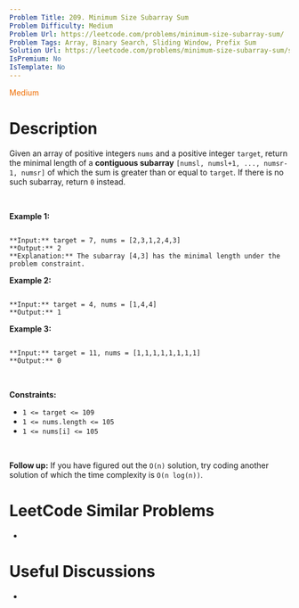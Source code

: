 ```yaml
---
Problem Title: 209. Minimum Size Subarray Sum
Problem Difficulty: Medium
Problem Url: https://leetcode.com/problems/minimum-size-subarray-sum/
Problem Tags: Array, Binary Search, Sliding Window, Prefix Sum
Solution Url: https://leetcode.com/problems/minimum-size-subarray-sum/solution/
IsPremium: No
IsTemplate: No
---
```


<span style="color: rgb(239, 108, 0);">Medium</span>

# Description

Given an array of positive integers `nums` and a positive integer `target`, return the minimal length of a **contiguous subarray** `[numsl, numsl+1, ..., numsr-1, numsr]` of which the sum is greater than or equal to `target`. If there is no such subarray, return `0` instead.


 


**Example 1:**



```

**Input:** target = 7, nums = [2,3,1,2,4,3]
**Output:** 2
**Explanation:** The subarray [4,3] has the minimal length under the problem constraint.

```

**Example 2:**



```

**Input:** target = 4, nums = [1,4,4]
**Output:** 1

```

**Example 3:**



```

**Input:** target = 11, nums = [1,1,1,1,1,1,1,1]
**Output:** 0

```

 


**Constraints:**


* `1 <= target <= 109`
* `1 <= nums.length <= 105`
* `1 <= nums[i] <= 105`


 


**Follow up:** If you have figured out the `O(n)` solution, try coding another solution of which the time complexity is `O(n log(n))`.

# LeetCode Similar Problems

- []()

# Useful Discussions

- []()
